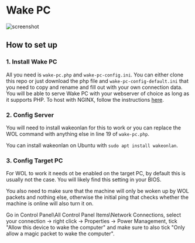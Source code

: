 # Wake PC

![screenshot](https://github.com/szabodanika/wake-pc/blob/master/readme-header.png)

## How to set up

### 1. Install Wake PC

All you need is `wake-pc.php` and `wake-pc-config.ini`. You can either clone this repo or just download the php file and `wake-pc-config-default.ini` that you need to copy and rename and fill out with your own connection data. You will be able to serve Wake PC with your webserver of choice as long as it supports PHP. To host with NGINX, follow the instructions [here](https://www.nginx.com/resources/wiki/start/topics/examples/phpfcgi/).

### 2. Config Server

You will need to install wakeonlan for this to work or you can replace the WOL command with anything else in line 19 of `wake-pc.php`.

You can install wakeonlan on Ubuntu with `sudo apt install wakeonlan`.

### 3. Config Target PC 

For WOL to work it needs ot be enabled on the target PC, by default this is usually not the case. You will likely find this setting in your BIOS.

You also need to make sure that the machine will only be woken up by WOL packets and nothing else, otherwise the initial ping that checks whether the machine is online will also turn it on.

Go in Control Panel\All Control Panel Items\Network Connections, select your connection -> right click -> Properties -> Power Management, tick "Allow this device to wake the computer" and make sure to also tick "Only allow a magic packet to wake the computer".
